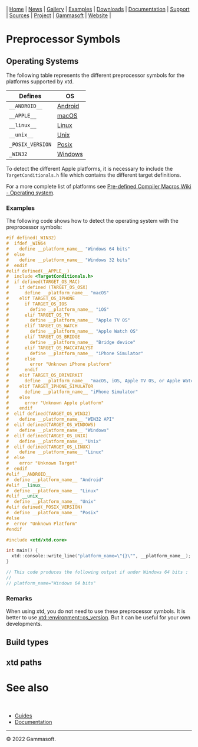 | [Home](home.md) | [News](news.md) | [Gallery](gallery.md) | [Examples](examples.md) | [Downloads](downloads.md) | [Documentation](documentation.md) | [Support](support.md) | [Sources](https://github.com/gammasoft71/xtd) | [Project](https://sourceforge.net/projects/xtdpro/) | [Gammasoft](gammasoft.md) | [Website](https://gammasoft71.wixsite.com/xtdpro) |

# Preprocessor Symbols

## Operating Systems

The following table represents the different preprocessor symbols for the platforms supported by xtd.

| Defines          | OS                                                                     |
|------------------|------------------------------------------------------------------------|
| `__ANDROID__`    | [Android](http://en.wikipedia.org/wiki/Android_%28operating_system%29) |
| `__APPLE__`      | [macOS](http://en.wikipedia.org/wiki/Mac_OS)                           |
| `__linux__`      | [Linux](http://en.wikipedia.org/wiki/Linux_kernel)                     |
| `__unix__`       | [Unix](http://en.wikipedia.org/wiki/unix)                              |
| `_POSIX_VERSION` | [Posix](http://en.wikipedia.org/wiki/posix)                            |
| `_WIN32`         | [Windows](http://en.wikipedia.org/wiki/Category:Microsoft_Windows)     |

To detect the different Apple platforms, it is necessary to include the `TargetConditionals.h` file which contains the different target definitions.

For a more complete list of platforms see [Pre-defined Compiler Macros Wiki - Operating system](https://sourceforge.net/p/predef/wiki/OperatingSystems/).

### Examples

The following code shows how to detect the operating system with the preprocessor symbols:

```c++
#if defined(_WIN32)
#  ifdef _WIN64
#    define __platform_name__ "Windows 64 bits"
#  else
#    define __platform_name__ "Windows 32 bits"
#  endif
#elif defined(__APPLE__)
#  include <TargetConditionals.h>
#  if defined(TARGET_OS_MAC)
#    if defined (TARGET_OS_OSX)
#      define __platform_name__ "macOS"
#    elif TARGET_OS_IPHONE
#      if TARGET_OS_IOS
#        define __platform_name__ "iOS"
#      elif TARGET_OS_TV
#        define __platform_name__ "Apple TV OS"
#      elif TARGET_OS_WATCH
#        define __platform_name__ "Apple Watch OS"
#      elif TARGET_OS_BRIDGE
#        define __platform_name__ "Bridge device"
#      elif TARGET_OS_MACCATALYST
#        define __platform_name__ "iPhone Simulator"
#      else
#        error "Unknown iPhone platform"
#      endif
#    elif TARGET_OS_DRIVERKIT
#      define __platform_name__ "macOS, iOS, Apple TV OS, or Apple Watch OS"
#    elif TARGET_IPHONE_SIMULATOR
#      define __platform_name__ "iPhone Simulator"
#    else
#      error "Unknown Apple platform"
#    endif
#  elif defined(TARGET_OS_WIN32)
#    define __platform_name__ "WIN32 API"
#  elif defined(TARGET_OS_WINDOWS)
#    define __platform_name__ "Windows"
#  elif defined(TARGET_OS_UNIX)
#    define __platform_name__ "Unix"
#  elif defined(TARGET_OS_LINUX)
#    define __platform_name__ "Linux"
#  else
#    error "Unknown Target"
#  endif
#elif __ANDROID__
#  define __platform_name__ "Android"
#elif __linux__
#  define __platform_name__ "Linux"
#elif __unix__
#  define __platform_name__ "Unix"
#elif defined(_POSIX_VERSION)
#  define __platform_name__ "Posix"
#else
#  error "Unknown Platform"
#endif

#include <xtd/xtd.core>

int main() {
  xtd::console::write_line("platform_name=\"{}\"", __platform_name__);
}

// This code produces the following output if under Windows 64 bits :
//
// platform_name="Windows 64 bits"
```

### Remarks

When using xtd, you do not need to use these preprocessor symbols.
It is better to use [xtd::environment::os_version](https://codedocs.xyz/gammasoft71/xtd/classxtd_1_1environment.html#a7eb460253deb58efb3bfdfbb71904119).
But it can be useful for your own developments.

## Build types

## xtd paths

# See also
​
* [Guides](guides.md)
* [Documentation](documentation.md)

______________________________________________________________________________________________

© 2022 Gammasoft.
